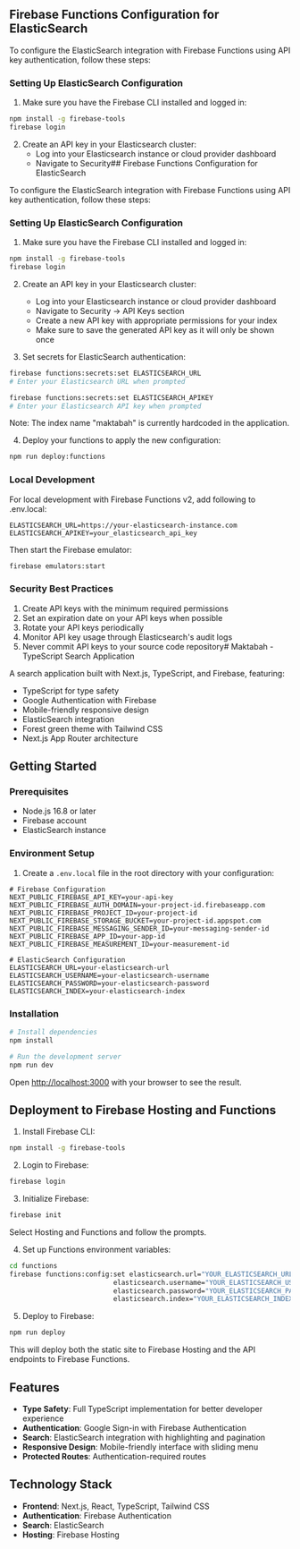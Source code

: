 ## Firebase Functions Configuration for ElasticSearch

To configure the ElasticSearch integration with Firebase Functions using API key authentication, follow these steps:

### Setting Up ElasticSearch Configuration

1. Make sure you have the Firebase CLI installed and logged in:
```bash
npm install -g firebase-tools
firebase login
```

2. Create an API key in your Elasticsearch cluster:
   - Log into your Elasticsearch instance or cloud provider dashboard
   - Navigate to Security## Firebase Functions Configuration for ElasticSearch

To configure the ElasticSearch integration with Firebase Functions using API key authentication, follow these steps:

### Setting Up ElasticSearch Configuration

1. Make sure you have the Firebase CLI installed and logged in:
```bash
npm install -g firebase-tools
firebase login
```

2. Create an API key in your Elasticsearch cluster:
   - Log into your Elasticsearch instance or cloud provider dashboard
   - Navigate to Security → API Keys section
   - Create a new API key with appropriate permissions for your index
   - Make sure to save the generated API key as it will only be shown once

3. Set secrets for ElasticSearch authentication:
```bash
firebase functions:secrets:set ELASTICSEARCH_URL
# Enter your Elasticsearch URL when prompted

firebase functions:secrets:set ELASTICSEARCH_APIKEY
# Enter your Elasticsearch API key when prompted
```

Note: The index name "maktabah" is currently hardcoded in the application.

4. Deploy your functions to apply the new configuration:
```bash
npm run deploy:functions
```

### Local Development

For local development with Firebase Functions v2, add following to .env.local:

```
ELASTICSEARCH_URL=https://your-elasticsearch-instance.com
ELASTICSEARCH_APIKEY=your_elasticsearch_api_key
```

Then start the Firebase emulator:
```bash
firebase emulators:start
```

### Security Best Practices

1. Create API keys with the minimum required permissions
2. Set an expiration date on your API keys when possible
3. Rotate your API keys periodically
4. Monitor API key usage through Elasticsearch's audit logs
5. Never commit API keys to your source code repository# Maktabah - TypeScript Search Application

A search application built with Next.js, TypeScript, and Firebase, featuring:

- TypeScript for type safety
- Google Authentication with Firebase
- Mobile-friendly responsive design
- ElasticSearch integration
- Forest green theme with Tailwind CSS
- Next.js App Router architecture

## Getting Started

### Prerequisites

- Node.js 16.8 or later
- Firebase account
- ElasticSearch instance

### Environment Setup

1. Create a `.env.local` file in the root directory with your configuration:

```
# Firebase Configuration
NEXT_PUBLIC_FIREBASE_API_KEY=your-api-key
NEXT_PUBLIC_FIREBASE_AUTH_DOMAIN=your-project-id.firebaseapp.com
NEXT_PUBLIC_FIREBASE_PROJECT_ID=your-project-id
NEXT_PUBLIC_FIREBASE_STORAGE_BUCKET=your-project-id.appspot.com
NEXT_PUBLIC_FIREBASE_MESSAGING_SENDER_ID=your-messaging-sender-id
NEXT_PUBLIC_FIREBASE_APP_ID=your-app-id
NEXT_PUBLIC_FIREBASE_MEASUREMENT_ID=your-measurement-id

# ElasticSearch Configuration
ELASTICSEARCH_URL=your-elasticsearch-url
ELASTICSEARCH_USERNAME=your-elasticsearch-username
ELASTICSEARCH_PASSWORD=your-elasticsearch-password
ELASTICSEARCH_INDEX=your-elasticsearch-index
```

### Installation

```bash
# Install dependencies
npm install

# Run the development server
npm run dev
```

Open [http://localhost:3000](http://localhost:3000) with your browser to see the result.

## Deployment to Firebase Hosting and Functions

1. Install Firebase CLI:
```bash
npm install -g firebase-tools
```

2. Login to Firebase:
```bash
firebase login
```

3. Initialize Firebase:
```bash
firebase init
```
Select Hosting and Functions and follow the prompts.

4. Set up Functions environment variables:
```bash
cd functions
firebase functions:config:set elasticsearch.url="YOUR_ELASTICSEARCH_URL" \
                          elasticsearch.username="YOUR_ELASTICSEARCH_USERNAME" \
                          elasticsearch.password="YOUR_ELASTICSEARCH_PASSWORD" \
                          elasticsearch.index="YOUR_ELASTICSEARCH_INDEX"
```

5. Deploy to Firebase:
```bash
npm run deploy
```

This will deploy both the static site to Firebase Hosting and the API endpoints to Firebase Functions.

## Features

- **Type Safety**: Full TypeScript implementation for better developer experience
- **Authentication**: Google Sign-in with Firebase Authentication
- **Search**: ElasticSearch integration with highlighting and pagination
- **Responsive Design**: Mobile-friendly interface with sliding menu
- **Protected Routes**: Authentication-required routes

## Technology Stack

- **Frontend**: Next.js, React, TypeScript, Tailwind CSS
- **Authentication**: Firebase Authentication
- **Search**: ElasticSearch
- **Hosting**: Firebase Hosting